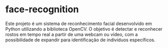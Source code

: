 # face-recognition
Este projeto é um sistema de reconhecimento facial desenvolvido em Python utilizando a biblioteca OpenCV. O objetivo é detectar e reconhecer rostos em tempo real a partir de uma webcam ou vídeo, com a possibilidade de expandir para identificação de indivíduos específicos.
